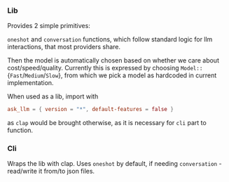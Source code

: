 ### Lib
Provides 2 simple primitives:

`oneshot` and `conversation` functions, which follow standard logic for llm interactions, that most providers share.

Then the model is automatically chosen based on whether we care about cost/speed/quality. Currently this is expressed by choosing `Model::`{`Fast`/`Medium`/`Slow`}, from which we pick a model as hardcoded in current implementation. 

When used as a lib, import with
```toml
ask_llm = { version = "*", default-features = false }
```
as `clap` would be brought otherwise, as it is necessary for `cli` part to function.

### Cli
Wraps the lib with clap. Uses `oneshot` by default, if needing `conversation` - read/write it from/to json files.
